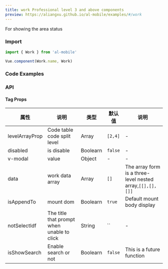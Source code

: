 ```yaml
---
title: work Professional level 3 and above components
preview: https://aliangxu.github.io/al-mobile/examples/#/work
---
```


For showing the area status 

### Import

```javascript
import { Work } from 'al-mobile'

Vue.component(Work.name, Work)
```

### Code Examples
<!-- DEMO -->

### API

#### Tag Props
|属性 | 说明 | 类型 | 默认值 | 说明 |
|----|-----|------|------|------|
|levelArrayProp|Code table code split level|Array|`[2,4]`|-|
|disabled|is disable|Boolearn|`false`|-|
|v-modal|value|Object|-|-|
|data|work data array|Array|`[]`|The array form is a three-level nested array,`[[],[],[]]`|
|isAppendTo|mount dom|Boolearn|`true`|Default mount body display|
|notSelectIdf|The title that prompt when unable to click|String|``|-|
|isShowSearch|Enable search or not|Boolearn|`false`|This is a future function|

